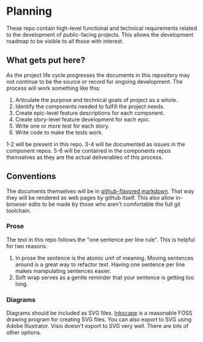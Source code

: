 # Planning

These repo contain high-level functional and technical requirements related to the development of public-facing projects.
This allows the development roadmap to be visible to all those with interest.

## What gets put here?
As the project life cycle progresses the documents in this repository may not continue to be the source or record for ongoing development.
The process will work something like this:

1. Articulate the purpose and technical goals of project as a whole.
2. Identify the components needed to fulfill the project needs.
3. Create epic-level feature descriptions for each component.
4. Create story-level feature development for each epic.
5. Write one or more test for each story.
6. Write code to make the tests work.

1-2 will be present in this repo.
3-4 will be documented as issues in the component repos.
5-6 will be contained in the components repos themselves as they are the actual deliverables of this process.

## Conventions
The documents themselves will be in [github-flavored markdown][1].
That way they will be rendered as web pages by github itself.
This also allow in-browser edits to be made by those who aren't comfortable the full git toolchain.

### Prose
The text in this repo follows the "one sentence per line rule".
This is helpful for two reasons:

1. In prose the sentence is the atomic unit of meaning.
   Moving sentences around is a great way to refactor text.
   Having one sentence per line makes manipulating sentences easier.
2. Soft wrap serves as a gentle reminder that your sentence is getting too long.

### Diagrams
Diagrams should be included as SVG files.
[Inkscape][2] is a reasonable FOSS drawing program for creating SVG files.
You can also export to SVG using Adobe Illustrator.
Visio doesn't export to SVG very well.
There are lots of other options.

[1]: http://github.github.com/github-flavored-markdown/
[2]: http://inkscape.org
